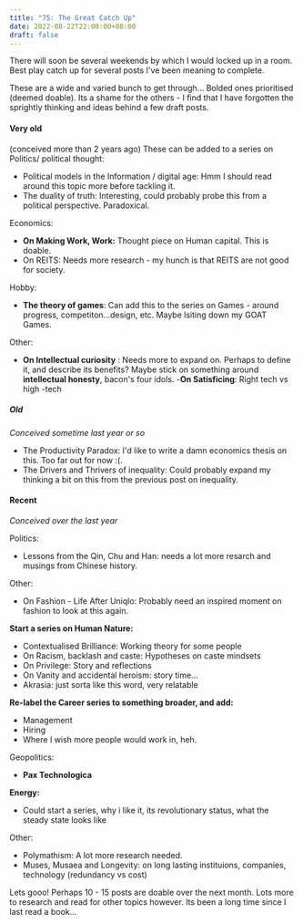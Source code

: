 ```yaml
---
title: "75: The Great Catch Up"
date: 2022-08-22T22:00:00+08:00
draft: false
---
```


There will soon be several weekends by which I would locked up in a room. Best play catch up for several posts I've been meaning to complete. 

These are a wide and varied bunch to get through... Bolded ones prioritised (deemed doable). Its a shame for the others - I find that I have forgotten the sprightly thinking and ideas behind a few draft posts.  

#### Very old 
(conceived more than 2 years ago)
These can be added to a series on Politics/ political thought:
- Political models in the Information / digital age: Hmm I should read around this topic more before tackling it.
- The duality of truth: Interesting, could probably probe this from a political perspective. Paradoxical.


Economics:
- **On Making Work, Work:** Thought piece on Human capital. This is doable. 
- On REITS: Needs more research - my hunch is that REITS are not good for society. 

Hobby:
- **The theory of games**: Can add this to the series on Games - around progress, competiton...design, etc.  Maybe lsiting down my GOAT Games. 

Other: 
- **On Intellectual curiosity** :  Needs more to expand on. Perhaps to define it, and describe its benefits? Maybe stick on something around **intellectual honesty**, bacon's four idols.
-**On Satisficing**:  Right tech vs high -tech

##### Old
*Conceived sometime last year or so*
- The Productivity Paradox: I'd like to write a damn economics thesis on this. Too far out for now :(.
- The Drivers and Thrivers of inequality: Could probably expand my thinking a bit on this from the previous post on inequality. 

#### Recent
*Conceived over the last year*

Politics: 
- Lessons from the Qin, Chu and Han: needs a lot more resarch and musings from Chinese history.

Other: 
- On Fashion - Life After Uniqlo: Probably need an inspired moment on fashion to look at this again.

**Start a series on Human Nature:**
- Contextualised Brilliance: Working theory for some people
- On Racism, backlash and caste: Hypotheses on caste mindsets
- On Privilege: Story and reflections
- On Vanity and accidental heroism: story time...
- Akrasia: just sorta like this word, very relatable


**Re-label the Career series to something broader, and add:**
- Management
- Hiring
- Where I wish more people would work in, heh.

Geopolitics:
- **Pax Technologica**

**Energy:**
- Could start a series, why i like it, its revolutionary status, what the steady state looks like

Other:
- Polymathism: A lot more research needed.
- Muses, Musaea and Longevity: on long lasting instituions, companies, technology (redundancy vs cost)


Lets gooo! Perhaps 10 - 15 posts are doable over the next month. Lots more to research and read for other topics however. Its been a long time since I last read a book...

